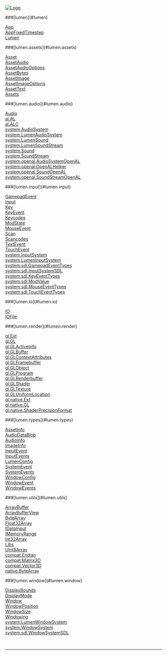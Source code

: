
[![Logo](../images/logo.png)](../index.html)





<a name="lumen"/>
###[lumen](#lumen) 
</a>

<a href="lumen/App.html">App</a> <br/>
<a href="lumen/AppFixedTimestep.html">AppFixedTimestep</a> <br/>
<a href="lumen/Lumen.html">Lumen</a> <br/>

<a name="lumen.assets"/>
###[lumen.assets](#lumen.assets) 
</a>

<a href="lumen/assets/Asset.html">Asset</a> <br/>
<a href="lumen/assets/AssetAudio.html">AssetAudio</a> <br/>
<a href="lumen/assets/AssetAudioOptions.html">AssetAudioOptions</a> <br/>
<a href="lumen/assets/AssetBytes.html">AssetBytes</a> <br/>
<a href="lumen/assets/AssetImage.html">AssetImage</a> <br/>
<a href="lumen/assets/AssetImageOptions.html">AssetImageOptions</a> <br/>
<a href="lumen/assets/AssetText.html">AssetText</a> <br/>
<a href="lumen/assets/Assets.html">Assets</a> <br/>

<a name="lumen.audio"/>
###[lumen.audio](#lumen.audio) 
</a>

<a href="lumen/audio/Audio.html">Audio</a> <br/>
<a href="lumen/audio/al/AL.html">al.AL</a> <br/>
<a href="lumen/audio/al/ALC.html">al.ALC</a> <br/>
<a href="lumen/audio/system/AudioSystem.html">system.AudioSystem</a> <br/>
<a href="lumen/audio/system/LumenAudioSystem.html">system.LumenAudioSystem</a> <br/>
<a href="lumen/audio/system/LumenSound.html">system.LumenSound</a> <br/>
<a href="lumen/audio/system/LumenSoundStream.html">system.LumenSoundStream</a> <br/>
<a href="lumen/audio/system/Sound.html">system.Sound</a> <br/>
<a href="lumen/audio/system/SoundStream.html">system.SoundStream</a> <br/>
<a href="lumen/audio/system/openal/AudioSystemOpenAL.html">system.openal.AudioSystemOpenAL</a> <br/>
<a href="lumen/audio/system/openal/OpenALHelper.html">system.openal.OpenALHelper</a> <br/>
<a href="lumen/audio/system/openal/SoundOpenAL.html">system.openal.SoundOpenAL</a> <br/>
<a href="lumen/audio/system/openal/SoundStreamOpenAL.html">system.openal.SoundStreamOpenAL</a> <br/>

<a name="lumen.input"/>
###[lumen.input](#lumen.input) 
</a>

<a href="lumen/input/GamepadEvent.html">GamepadEvent</a> <br/>
<a href="lumen/input/Input.html">Input</a> <br/>
<a href="lumen/input/Key.html">Key</a> <br/>
<a href="lumen/input/KeyEvent.html">KeyEvent</a> <br/>
<a href="lumen/input/Keycodes.html">Keycodes</a> <br/>
<a href="lumen/input/ModState.html">ModState</a> <br/>
<a href="lumen/input/MouseEvent.html">MouseEvent</a> <br/>
<a href="lumen/input/Scan.html">Scan</a> <br/>
<a href="lumen/input/Scancodes.html">Scancodes</a> <br/>
<a href="lumen/input/TextEvent.html">TextEvent</a> <br/>
<a href="lumen/input/TouchEvent.html">TouchEvent</a> <br/>
<a href="lumen/input/system/InputSystem.html">system.InputSystem</a> <br/>
<a href="lumen/input/system/LumenInputSystem.html">system.LumenInputSystem</a> <br/>
<a href="lumen/input/system/sdl/GamepadEventTypes.html">system.sdl.GamepadEventTypes</a> <br/>
<a href="lumen/input/system/sdl/InputSystemSDL.html">system.sdl.InputSystemSDL</a> <br/>
<a href="lumen/input/system/sdl/KeyEventTypes.html">system.sdl.KeyEventTypes</a> <br/>
<a href="lumen/input/system/sdl/ModValue.html">system.sdl.ModValue</a> <br/>
<a href="lumen/input/system/sdl/MouseEventTypes.html">system.sdl.MouseEventTypes</a> <br/>
<a href="lumen/input/system/sdl/TouchEventTypes.html">system.sdl.TouchEventTypes</a> <br/>

<a name="lumen.io"/>
###[lumen.io](#lumen.io) 
</a>

<a href="lumen/io/IO.html">IO</a> <br/>
<a href="lumen/io/IOFile.html">IOFile</a> <br/>

<a name="lumen.render"/>
###[lumen.render](#lumen.render) 
</a>

<a href="lumen/render/gl/Ext.html">gl.Ext</a> <br/>
<a href="lumen/render/gl/GL.html">gl.GL</a> <br/>
<a href="lumen/render/gl/GLActiveInfo.html">gl.GLActiveInfo</a> <br/>
<a href="lumen/render/gl/GLBuffer.html">gl.GLBuffer</a> <br/>
<a href="lumen/render/gl/GLContextAttributes.html">gl.GLContextAttributes</a> <br/>
<a href="lumen/render/gl/GLFramebuffer.html">gl.GLFramebuffer</a> <br/>
<a href="lumen/render/gl/GLObject.html">gl.GLObject</a> <br/>
<a href="lumen/render/gl/GLProgram.html">gl.GLProgram</a> <br/>
<a href="lumen/render/gl/GLRenderbuffer.html">gl.GLRenderbuffer</a> <br/>
<a href="lumen/render/gl/GLShader.html">gl.GLShader</a> <br/>
<a href="lumen/render/gl/GLTexture.html">gl.GLTexture</a> <br/>
<a href="lumen/render/gl/GLUniformLocation.html">gl.GLUniformLocation</a> <br/>
<a href="lumen/render/gl/native/Ext.html">gl.native.Ext</a> <br/>
<a href="lumen/render/gl/native/GL.html">gl.native.GL</a> <br/>
<a href="lumen/render/gl/native/ShaderPrecisionFormat.html">gl.native.ShaderPrecisionFormat</a> <br/>

<a name="lumen.types"/>
###[lumen.types](#lumen.types) 
</a>

<a href="lumen/types/AssetInfo.html">AssetInfo</a> <br/>
<a href="lumen/types/AudioDataBlob.html">AudioDataBlob</a> <br/>
<a href="lumen/types/AudioInfo.html">AudioInfo</a> <br/>
<a href="lumen/types/ImageInfo.html">ImageInfo</a> <br/>
<a href="lumen/types/InputEvent.html">InputEvent</a> <br/>
<a href="lumen/types/InputEvents.html">InputEvents</a> <br/>
<a href="lumen/types/LumenConfig.html">LumenConfig</a> <br/>
<a href="lumen/types/SystemEvent.html">SystemEvent</a> <br/>
<a href="lumen/types/SystemEvents.html">SystemEvents</a> <br/>
<a href="lumen/types/WindowConfig.html">WindowConfig</a> <br/>
<a href="lumen/types/WindowEvent.html">WindowEvent</a> <br/>
<a href="lumen/types/WindowEvents.html">WindowEvents</a> <br/>

<a name="lumen.utils"/>
###[lumen.utils](#lumen.utils) 
</a>

<a href="lumen/utils/ArrayBuffer.html">ArrayBuffer</a> <br/>
<a href="lumen/utils/ArrayBufferView.html">ArrayBufferView</a> <br/>
<a href="lumen/utils/ByteArray.html">ByteArray</a> <br/>
<a href="lumen/utils/Float32Array.html">Float32Array</a> <br/>
<a href="lumen/utils/IDataInput.html">IDataInput</a> <br/>
<a href="lumen/utils/IMemoryRange.html">IMemoryRange</a> <br/>
<a href="lumen/utils/Int32Array.html">Int32Array</a> <br/>
<a href="lumen/utils/Libs.html">Libs</a> <br/>
<a href="lumen/utils/UInt8Array.html">UInt8Array</a> <br/>
<a href="lumen/utils/compat/Endian.html">compat.Endian</a> <br/>
<a href="lumen/utils/compat/Matrix3D.html">compat.Matrix3D</a> <br/>
<a href="lumen/utils/compat/Vector3D.html">compat.Vector3D</a> <br/>
<a href="lumen/utils/native/ByteArray.html">native.ByteArray</a> <br/>

<a name="lumen.window"/>
###[lumen.window](#lumen.window) 
</a>

<a href="lumen/window/DisplayBounds.html">DisplayBounds</a> <br/>
<a href="lumen/window/DisplayMode.html">DisplayMode</a> <br/>
<a href="lumen/window/Window.html">Window</a> <br/>
<a href="lumen/window/WindowPosition.html">WindowPosition</a> <br/>
<a href="lumen/window/WindowSize.html">WindowSize</a> <br/>
<a href="lumen/window/Windowing.html">Windowing</a> <br/>
<a href="lumen/window/system/LumenWindowSystem.html">system.LumenWindowSystem</a> <br/>
<a href="lumen/window/system/WindowSystem.html">system.WindowSystem</a> <br/>
<a href="lumen/window/system/sdl/WindowSystemSDL.html">system.sdl.WindowSystemSDL</a> <br/>


&nbsp;
&nbsp;
&nbsp;

---  


&nbsp;   
&nbsp;   